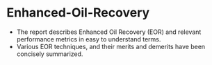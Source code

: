 # Enhanced-Oil-Recovery
- The report describes Enhanced Oil Recovery (EOR) and relevant performance metrics in easy to understand terms.
- Various EOR techniques, and their merits and demerits have been concisely summarized.
